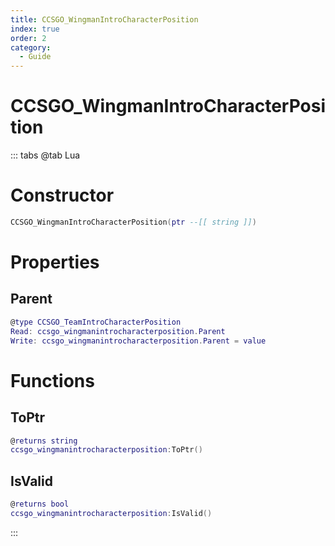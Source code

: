 ```yaml
---
title: CCSGO_WingmanIntroCharacterPosition
index: true
order: 2
category:
  - Guide
---
```


# CCSGO_WingmanIntroCharacterPosition

::: tabs
@tab Lua
# Constructor
```lua
CCSGO_WingmanIntroCharacterPosition(ptr --[[ string ]])
```
# Properties
## Parent 
```lua
@type CCSGO_TeamIntroCharacterPosition
Read: ccsgo_wingmanintrocharacterposition.Parent
Write: ccsgo_wingmanintrocharacterposition.Parent = value
```
# Functions
## ToPtr
```lua
@returns string
ccsgo_wingmanintrocharacterposition:ToPtr()
```
## IsValid
```lua
@returns bool
ccsgo_wingmanintrocharacterposition:IsValid()
```

:::
